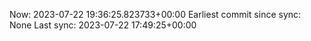 Now: 2023-07-22 19:36:25.823733+00:00 Earliest commit since sync: None Last sync: 2023-07-22 17:49:25+00:00
